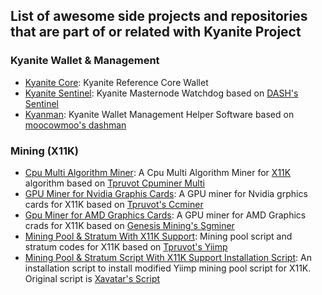 ## List of awesome side projects and repositories that are part of or related with Kyanite Project

### Kyanite Wallet & Management
- [Kyanite Core](https://github.com/sapphire-pt/KYAN): Kyanite Reference Core Wallet
- [Kyanite Sentinel](https://github.com/bedri/kyan-sentinel): Kyanite Masternode Watchdog based on [DASH's Sentinel](https://github.com/dashpay/sentinel)
- [Kyanman](https://github.com/bedri/kyanman): Kyanite Wallet Management Helper Software based on [moocowmoo's dashman](https://github.com/moocowmoo/dashman)

### Mining (X11K)
- [Cpu Multi Algorithm Miner](https://github.com/bedri/cpuminer-multi): A Cpu Multi Algorithm Miner for [X11K](https://github.com/bedri/X11K-Algorithm) algorithm based on [Tpruvot Cpuminer Multi](https://github.com/tpruvot/cpuminer-multi)
- [GPU Miner for Nvidia Graphis Cards](https://github.com/bedri/tpruvot-ccminer): A GPU miner for Nvidia grphics cards for X11K based on [Tpruvot's Ccminer](https://github.com/tpruvot/ccminer)
- [Gpu Miner for AMD Graphics Cards](https://github.com/bedri/sgminer-gm): A GPU miner for AMD Graphics crads for X11K based on [Genesis Mining's Sgminer](https://github.com/nicehash/sgminer)
- [Mining Pool & Stratum With X11K Support](https://github.com/bedri/yiimp): Mining pool script and stratum codes for X11K based on [Tpruvot's Yiimp](https://github.com/bedri/yiimp)
- [Mining Pool & Stratum Script With X11K Support Installation Script](https://github.com/bedri/yiimp_install_scrypt): An installation script to install modified Yiimp mining pool script for X11K. Original script is [Xavatar's Script](https://github.com/xavatar/yiimp_install_scrypt)